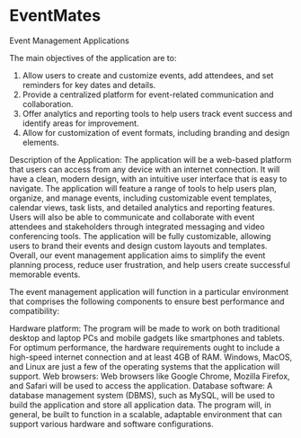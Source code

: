 # EventMates
Event Management Applications

The main objectives of the application are to:
1.	Allow users to create and customize events, add attendees, and set reminders for key dates and details.
2.	Provide a centralized platform for event-related communication and collaboration.
3.	Offer analytics and reporting tools to help users track event success and identify areas for improvement.
4.	Allow for customization of event formats, including branding and design elements.

Description of the Application:
The application will be a web-based platform that users can access from any device with an internet connection. It will have a clean, modern design, with an intuitive user interface that is easy to navigate. The application will feature a range of tools to help users plan, organize, and manage events, including customizable event templates, calendar views, task lists, and detailed analytics and reporting features. Users will also be able to communicate and collaborate with event attendees and stakeholders through integrated messaging and video conferencing tools. The application will be fully customizable, allowing users to brand their events and design custom layouts and templates. Overall, our event management application aims to simplify the event planning process, reduce user frustration, and help users create successful memorable events.

The event management application will function in a particular environment that comprises the following components to ensure best performance and compatibility:

Hardware platform: The program will be made to work on both traditional desktop and laptop PCs and mobile gadgets like smartphones and tablets. For optimum performance, the hardware requirements ought to include a high-speed internet connection and at least 4GB of RAM.
Windows, MacOS, and Linux are just a few of the operating systems that the application will support. 
Web browsers: Web browsers like Google Chrome, Mozilla Firefox, and Safari will be used to access the application. 
Database software: A database management system (DBMS), such as MySQL, will be used to build the application and store all application data. 
The program will, in general, be built to function in a scalable, adaptable environment that can support various hardware and software configurations.

